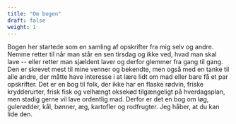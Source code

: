 ```yaml
---
title: "Om bogen"
draft: false
weight: 1
---
```

Bogen her startede som en samling af opskrifter fra mig selv og andre.
Nemme retter til når man står en sen tirsdag og ikke ved, hvad man skal
lave -- eller retter man sjældent laver og derfor glemmer fra gang til
gang.
Den er skrevet mest til mine venner og bekendte, men også med en tanke
til alle andre, der måtte have interesse i at lære lidt om mad eller
bare få et par opskrifter. Det er en bog til folk, der ikke har en
flaske rødvin, friske krydderurter, frisk fisk og velhængt oksekød
tilgængeligt på hverdagsplan, men stadig gerne vil lave ordentlig mad.
Derfor er det en bog om løg, gulerødder, kål, bønner, æg, kartofler og
rodfrugter.
Jeg håber, at du kan lide den.
